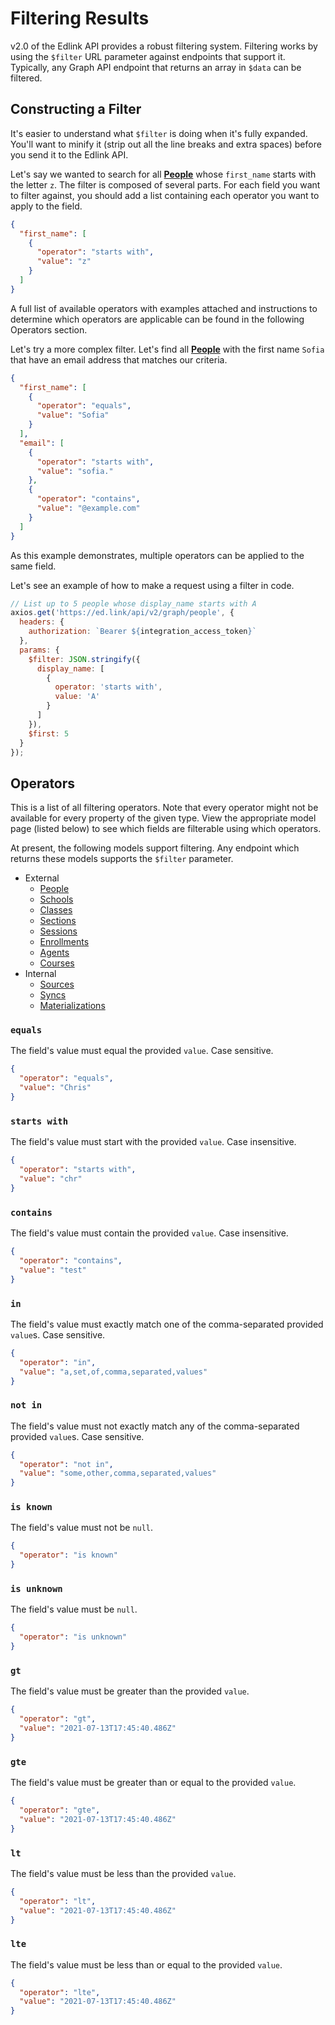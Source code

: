 # Filtering Results

v2.0 of the Edlink API provides a robust filtering system. Filtering works by using the `$filter` URL parameter against endpoints that support it. Typically, any Graph API endpoint that returns an array in `$data` can be filtered.

## Constructing a Filter

It's easier to understand what `$filter` is doing when it's fully expanded. You'll want to minify it  (strip out all the
line breaks and extra spaces) before you send it to the Edlink API.

Let's say we wanted to search for all **[People](../../api/v2.0/models/external/person)** whose `first_name` starts
with the letter `z`. The filter is composed of several parts. For each field you want to filter against, you should add a list containing each operator you want to apply to the field. 

```json
{
  "first_name": [
    {
      "operator": "starts with",
      "value": "z"
    }
  ]
}
```

A full list of available operators with examples attached and instructions to determine which operators are applicable can be found in the following Operators section.

Let's try a more complex filter. Let's find all **[People](../../api/v2.0/models/external/person)** with the first
name `Sofia` that have an email address that matches our criteria.

```json
{
  "first_name": [
    {
      "operator": "equals",
      "value": "Sofia"
    }
  ],
  "email": [
    {
      "operator": "starts with",
      "value": "sofia."
    },
    {
      "operator": "contains",
      "value": "@example.com"
    }
  ]
}
```

As this example demonstrates, multiple operators can be applied to the same field.

Let's see an example of how to make a request using a filter in code.

```javascript
// List up to 5 people whose display_name starts with A
axios.get('https://ed.link/api/v2/graph/people', {
  headers: {
    authorization: `Bearer ${integration_access_token}`
  },
  params: {
    $filter: JSON.stringify({
      display_name: [
        {
          operator: 'starts with',
          value: 'A'
        }
      ]
    }),
    $first: 5
  }
});
```

## Operators

This is a list of all filtering operators. Note that every operator might not be available for every property of the
given type. View the appropriate model page (listed below) to see which fields are filterable using which operators.

At present, the following models support filtering. Any endpoint which returns these models supports the `$filter`
parameter.

* External
    * [People](../../api/v2.0/models/external/person)
    * [Schools](../../api/v2.0/models/external/school)
    * [Classes](../../api/v2.0/models/external/class)
    * [Sections](../../api/v2.0/models/external/section)
    * [Sessions](../../api/v2.0/models/external/session)
    * [Enrollments](../../api/v2.0/models/external/enrollment)
    * [Agents](../../api/v2.0/models/external/agent)
    * [Courses](../../api/v2.0/models/external/course)
* Internal
    * [Sources](../../api/v2.0/models/internal/source)
    * [Syncs](../../api/v2.0/models/internal/sync)
    * [Materializations](../../api/v2.0/models/internal/materialization)

### `equals`

The field's value must equal the provided `value`. Case sensitive.

```json
{
  "operator": "equals",
  "value": "Chris"
}
```

### `starts with`

The field's value must start with the provided `value`. Case insensitive.

```json
{
  "operator": "starts with",
  "value": "chr"
}
```

### `contains`

The field's value must contain the provided `value`. Case insensitive.

```json
{
  "operator": "contains",
  "value": "test"
}
```

### `in`

The field's value must exactly match one of the comma-separated provided `value`s. Case sensitive.

```json
{
  "operator": "in",
  "value": "a,set,of,comma,separated,values"
}
```

### `not in`

The field's value must not exactly match any of the comma-separated provided `value`s. Case sensitive.

```json
{
  "operator": "not in",
  "value": "some,other,comma,separated,values"
}
```

### `is known`

The field's value must not be `null`.

```json
{
  "operator": "is known"
}
```

### `is unknown`

The field's value must be `null`.

```json
{
  "operator": "is unknown"
}
```

### `gt`

The field's value must be greater than the provided `value`.

```json
{
  "operator": "gt",
  "value": "2021-07-13T17:45:40.486Z"
}
```

### `gte`

The field's value must be greater than or equal to the provided `value`.

```json
{
  "operator": "gte",
  "value": "2021-07-13T17:45:40.486Z"
}
```

### `lt`

The field's value must be less than the provided `value`.

```json
{
  "operator": "lt",
  "value": "2021-07-13T17:45:40.486Z"
}
```

### `lte`

The field's value must be less than or equal to the provided `value`.

```json
{
  "operator": "lte",
  "value": "2021-07-13T17:45:40.486Z"
}
```
